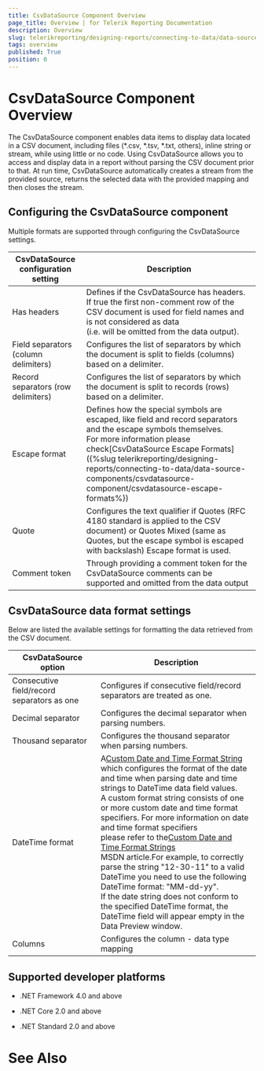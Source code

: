 ```yaml
---
title: CsvDataSource Component Overview
page_title: Overview | for Telerik Reporting Documentation
description: Overview
slug: telerikreporting/designing-reports/connecting-to-data/data-source-components/csvdatasource-component/overview
tags: overview
published: True
position: 0
---
```


# CsvDataSource Component Overview



The CsvDataSource component enables data items to display data located in a CSV document, including files (*.csv, *.tsv, *.txt, others),
        inline string or stream, while using little or no code. Using CsvDataSource allows you to access and display data in a report without
        parsing the CSV document prior to that. At run time, CsvDataSource automatically creates a stream from the provided source,
        returns the selected data with the provided mapping and then closes the stream.
      


## Configuring the CsvDataSource component

Multiple formats are supported through configuring the CsvDataSource settings.



| CsvDataSource configuration setting | Description |
| ------ | ------ |
|Has headers|Defines if the CsvDataSource has headers.<br/>                If true the first non-comment row of the CSV document is used for field names and is not considered as data<br/>                (i.e. will be omitted from the data output).|
|Field separators (column delimiters)|Configures the list of separators by which the document is split to fields (columns) based on a delimiter.|
|Record separators (row delimiters)|Configures the list of separators by which the document is split to records (rows) based on a delimiter.|
|Escape format|Defines how the special symbols are escaped, like field and record separators and the escape symbols themselves.<br/>                For more information please check[CsvDataSource Escape Formats]({%slug telerikreporting/designing-reports/connecting-to-data/data-source-components/csvdatasource-component/csvdatasource-escape-formats%})|
|Quote|Configures the text qualifier if Quotes (RFC 4180 standard is applied to the CSV document) or Quotes Mixed (same as Quotes, but the escape symbol is escaped with backslash) Escape format is used.|
|Comment token|Through providing a comment token for the CsvDataSource comments can be supported and omitted from the data output|




## CsvDataSource data format settings

Below are listed the available settings for formatting the data retrieved from the CSV document.
        



| CsvDataSource option | Description |
| ------ | ------ |
|Consecutive field/record separators as one|Configures if consecutive field/record separators are treated as one.|
|Decimal separator|Configures the decimal separator when parsing numbers.|
|Thousand separator|Configures the thousand separator when parsing numbers.|
|DateTime format|A[Custom Date and Time Format String<br/>](https://msdn.microsoft.com/en-us/library/8kb3ddd4.aspx<br/>)which configures the format of the date and time when parsing date and time strings to DateTime data field values.<br/>                A custom format string consists of one or more custom date and time format specifiers. For more information on date and time format specifiers<br/>                please refer to the[Custom Date and Time Format Strings<br/>](https://msdn.microsoft.com/en-us/library/8kb3ddd4.aspx<br/>)MSDN article.For example, to correctly parse the string "12-30-11" to a valid DateTime you need to use the following DateTime format: "MM-dd-yy". <br/>                If the date string does not conform to the specified DateTime format, the DateTime field will appear empty in the Data Preview window.|
|Columns|Configures the column - data type mapping|




## Supported developer platforms

* .NET Framework 4.0 and above
            


* .NET Core 2.0 and above
            


* .NET Standard 2.0 and above
            


# See Also

